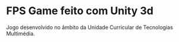 # FPS Game feito com Unity 3d
Jogo desenvolvido no âmbito da Unidade Curricular de Tecnologias Multimédia.
